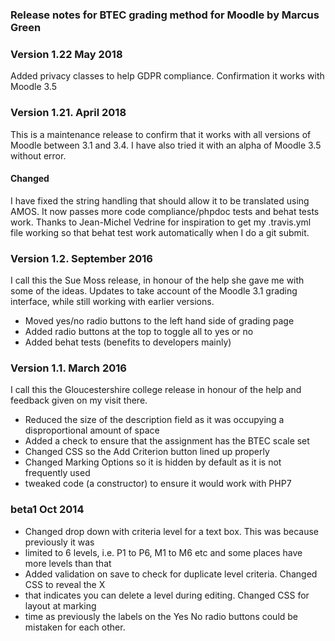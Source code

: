 ### Release notes  for BTEC grading method for Moodle by Marcus Green

### Version 1.22 May 2018
Added privacy classes to help GDPR compliance. Confirmation it works with Moodle 3.5

### Version 1.21. April 2018
This is a maintenance release to confirm that it works with all versions of Moodle between
3.1 and 3.4. I have also tried it with an alpha of Moodle 3.5 without error.

#### Changed
I have fixed the string handling that should allow it to be translated using AMOS. It now passes
more code compliance/phpdoc tests and behat tests work. Thanks to Jean-Michel Vedrine for inspiration
to get my .travis.yml file working so that behat test work automatically when I do a git submit.


### Version 1.2. September 2016
I call this the Sue Moss release, in honour of the help she gave me with some of the ideas.
Updates to take account of the Moodle 3.1 grading interface, while
still working with earlier versions.
* Moved yes/no radio buttons to the left hand side of grading page
* Added radio buttons at the top to toggle all to yes or no
* Added behat tests (benefits to developers mainly)

### Version 1.1. March 2016
I call this the  Gloucestershire college release in honour of the help and feedback given on my visit there.
* Reduced the size of the description field as it was occupying a disproportional amount of space
* Added a check to ensure that the assignment has the BTEC scale set
* Changed CSS so the Add Criterion button lined up properly
* Changed Marking Options so it is hidden by default as it is not frequently used
* tweaked code (a constructor) to ensure it would work with PHP7


### beta1 Oct 2014
* Changed drop down with criteria level for a text box. This was because previously it was
* limited to 6 levels, i.e. P1 to P6, M1 to M6 etc and some places have more levels than that
* Added validation on save to check for duplicate level criteria. Changed CSS to reveal the X
* that indicates you can delete a level during editing. Changed CSS for layout at marking
* time as previously the labels on the Yes No radio buttons could be mistaken for each other.